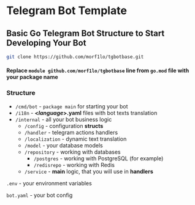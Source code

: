 # Telegram Bot Template

## Basic Go Telegram Bot Structure to Start Developing Your Bot

```bash
git clone https://github.com/morf1lo/tgbotbase.git
```

#### Replace `module github.com/morf1lo/tgbotbase` line from `go.mod` file with your package name

### Structure

- `/cmd/bot` - `package main` for starting your bot
- `/i18n` - **<*language*>.yaml** files with bot texts translation
- `/internal` - all your bot business logic
    - `/config` - configuration **structs**
    - `/handler` - telegram actions handlers
    - `/localization` - dynamic text translation
    - `/model` - your database models
    - `/repository` - working with databases
        - `/postgres` - working with PostgreSQL (for example)
        - `/redisrepo` - working with Redis
    - `/service` - **main** logic, that you will use in **handlers**

`.env` - your environment variables

`bot.yaml` - your bot config

